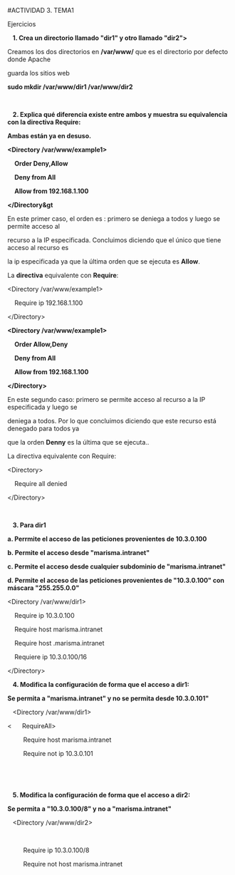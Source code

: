 #ACTIVIDAD 3. TEMA1 

Ejercicios 

&nbsp;&nbsp;&nbsp;**1. Crea un directorio llamado "dir1" y otro llamado "dir2">**
   
Creamos los dos directorios en **/var/www/** que es el directorio por defecto donde Apache  

guarda los sitios web  

**sudo mkdir /var/www/dir1 /var/www/dir2**

<br> 

&nbsp;&nbsp;&nbsp;**2. Explica qué diferencia existe entre ambos y muestra su equivalencia con la
directiva Require:** 

**Ambas están ya en desuso.** 

**<Directory /var/www/example1>**

&nbsp;&nbsp;&nbsp;&nbsp;**Order Deny,Allow**

&nbsp;&nbsp;&nbsp;&nbsp;**Deny from All**  

&nbsp;&nbsp;&nbsp;&nbsp;**Allow from 192.168.1.100** 

**&lt;/Directory&gt**



En este primer caso, el orden es : primero se deniega a todos y luego se permite acceso al  

recurso a la IP especificada. Concluimos diciendo que el único que tiene acceso al recurso es  

la ip especificada ya que la última orden que se ejecuta es **Allow**.  

La **directiva** equivalente con **Require**: 

<Directory /var/www/example1>  

&nbsp;&nbsp;&nbsp;&nbsp;Require ip 192.168.1.100  

&lt;/Directory&gt; 


**<Directory /var/www/example1>** 

&nbsp;&nbsp;&nbsp;&nbsp;**Order Allow,Deny** 

&nbsp;&nbsp;&nbsp;&nbsp;**Deny from All**

&nbsp;&nbsp;&nbsp;&nbsp;**Allow from 192.168.1.100** 

**&lt;/Directory&gt;** 

En este segundo caso: primero se permite acceso al recurso a la IP especificada y luego se  

deniega a todos. Por lo que concluimos diciendo que este recurso está denegado para todos ya  

que la orden **Denny** es la última que se ejecuta..  

La directiva equivalente con Require: 

&lt;Directory&gt;  
   
&nbsp;&nbsp;&nbsp;&nbsp;Require all denied  

&lt;/Directory&gt;  

<br>

&nbsp;&nbsp;&nbsp;**3. Para dir1** 

**a. Perrmite el acceso de las peticiones provenientes de 10.3.0.100** 

**b. Permite el acceso desde "marisma.intranet"** 

**c. Permite el acceso desde cualquier subdominio de "marisma.intranet"** 

**d. Permite el acceso de las peticiones provenientes de "10.3.0.100" con máscara "255.255.0.0"** 

<Directory /var/www/dir1> 

&nbsp;&nbsp;&nbsp;&nbsp;Require ip 10.3.0.100  

&nbsp;&nbsp;&nbsp;&nbsp;Require host marisma.intranet  

&nbsp;&nbsp;&nbsp;&nbsp;Require host .marisma.intranet  

&nbsp;&nbsp;&nbsp;&nbsp;Requiere ip 10.3.0.100/16  

&lt;/Directory&gt; 
<br>  

&nbsp;&nbsp;&nbsp;**4. Modifica la configuración de forma que el acceso a dir1:** 

**Se permita a "marisma.intranet" y no se permita desde 10.3.0.101"** 

&nbsp;&nbsp;&nbsp;<Directory /var/www/dir1> 

<&nbsp;&nbsp;&nbsp;&nbsp;&nbsp;&nbsp;RequireAll> 

&nbsp;&nbsp;&nbsp;&nbsp;&nbsp;&nbsp;&nbsp;&nbsp;&nbsp;Require host marisma.intranet 

&nbsp;&nbsp;&nbsp;&nbsp;&nbsp;&nbsp;&nbsp;&nbsp;&nbsp;Require not ip 10.3.0.101 

&nbsp;&nbsp;&nbsp;&nbsp;&nbsp;&nbsp;</RequireAll> 

&nbsp;&nbsp;&nbsp;</Directory> 
<br>

&nbsp;&nbsp;&nbsp;**5. Modifica la configuración de forma que el acceso a dir2:** 

**Se permita a "10.3.0.100/8" y no a "marisma.intranet"** 

&nbsp;&nbsp;&nbsp;<Directory /var/www/dir2>  

&nbsp;&nbsp;&nbsp;&nbsp;&nbsp;&nbsp;<RequireAll>  

&nbsp;&nbsp;&nbsp;&nbsp;&nbsp;&nbsp;&nbsp;&nbsp;&nbsp;Require ip 10.3.0.100/8  

&nbsp;&nbsp;&nbsp;&nbsp;&nbsp;&nbsp;&nbsp;&nbsp;&nbsp;Require not host marisma.intranet  

&nbsp;&nbsp;&nbsp;&nbsp;&nbsp;&nbsp;</requireAll>  

&nbsp;&nbsp;&nbsp;</Directory> 
